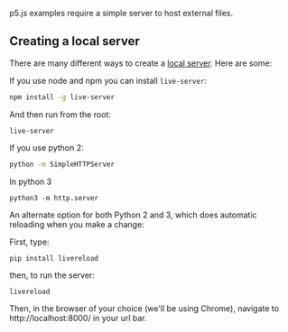 p5.js examples require a simple server to host external files.

## Creating a local server

There are many different ways to create a [local server](https://github.com/processing/p5.js/wiki/Local-server). Here are some:

If you use node and npm you can install `live-server`: 
```zsh
npm install -g live-server
```
And then run from the root:
```
live-server
```
If you use python 2:
```zsh
python -m SimpleHTTPServer
```
In python 3
```
python3 -m http.server
```

An alternate option for both Python 2 and 3, which does automatic reloading when you make a change:

First, type:

`pip install livereload`

then, to run the server:

`livereload`

Then, in the browser of your choice (we'll be using Chrome), navigate to http://localhost:8000/ in your url bar.